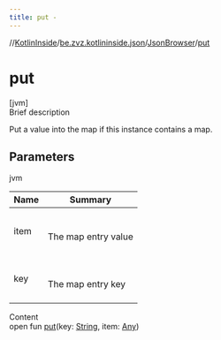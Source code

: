 ```yaml
---
title: put -
---
```

//[KotlinInside](../../index.md)/[be.zvz.kotlininside.json](../index.md)/[JsonBrowser](index.md)/[put](put.md)



# put  
[jvm]  
Brief description  


Put a value into the map if this instance contains a map.



## Parameters  
  
jvm  
  
|  Name|  Summary| 
|---|---|
| item| <br><br>The map entry value<br><br>
| key| <br><br>The map entry key<br><br>
  
  
Content  
open fun [put](put.md)(key: [String](https://docs.oracle.com/javase/7/docs/api/java/lang/String.html), item: [Any](https://kotlinlang.org/api/latest/jvm/stdlib/kotlin/-any/index.html))  



